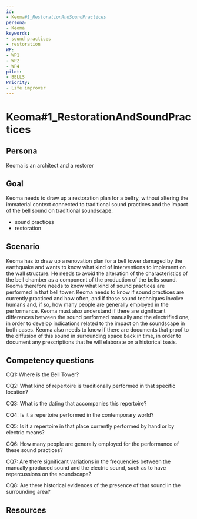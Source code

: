 ```yaml
---
id: 
- Keoma#1_RestorationAndSoundPractices
persona: 
- Keoma
keywords: 
- sound practices
- restoration
WP:
- WP1
- WP2
- WP4
pilot:
- BELLS
Priority:
- Life improver
---
```

# Keoma#1_RestorationAndSoundPractices

## Persona

Keoma is an architect and a restorer
## Goal 

Keoma needs to draw up a restoration plan for a belfry, without altering the immaterial context connected to traditional sound practices and the impact of the bell sound on traditional soundscape.
- sound practices
- restoration

## Scenario  

Keoma has to draw up a renovation plan for a bell tower damaged by the earthquake and wants to know what kind of interventions to implement on the wall structure. He needs to avoid the alteration of the characteristics of the bell chamber as a component of the production of the bells sound. Keoma therefore needs to know what kind of sound practices are performed in that bell tower. Keoma needs to know if sound practices are currently practiced and how often, and if those sound techniques involve humans and, if so, how many people are generally employed in the performance. Keoma must also understand if there are significant differences between the sound performed manually and the electrified one, in order to develop indications related to the impact on the soundscape in both cases. Keoma also needs to know if there are documents that proof to the diffusion of this sound in surrounding space back in time, in order to document any prescriptions that he will elaborate on a historical basis.

## Competency questions 

CQ1: Where is the Bell Tower?

CQ2: What kind of repertoire is traditionally performed in that specific location?

CQ3: What is the dating that accompanies this repertoire?

CQ4: Is it a repertoire performed in the contemporary world?

CQ5: Is it a repertoire in that place currently performed by hand or by electric means?

CQ6: How many people are generally employed for the performance of these sound practices?

CQ7: Are there significant variations in the frequencies between the manually produced sound and the electric sound, such as to have repercussions on the soundscape?

CQ8: Are there historical evidences of the presence of that sound in the surrounding area?

## Resources
